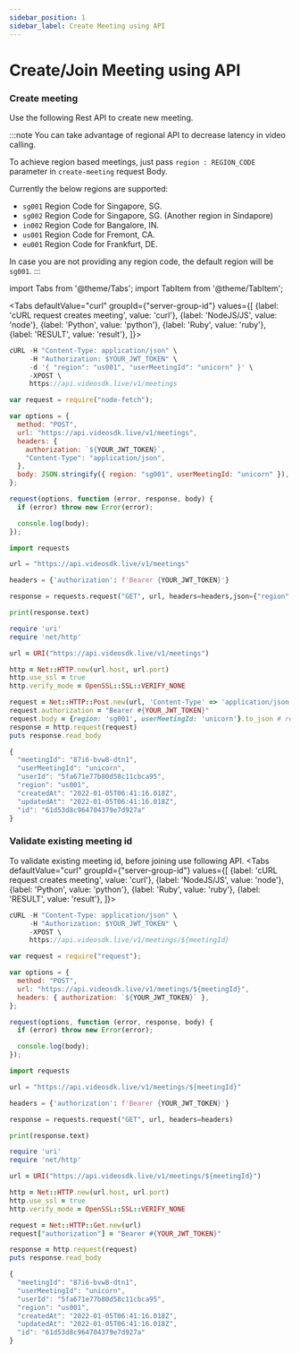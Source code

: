 ```yaml
---
sidebar_position: 1
sidebar_label: Create Meeting using API
---
```


# Create/Join Meeting using API

### Create meeting

Use the following Rest API to create new meeting.

:::note
You can take advantage of regional API to decrease latency in video calling.

To achieve region based meetings, just pass `region : REGION_CODE` parameter in `create-meeting` request Body.

Currently the below regions are supported:

- `sg001` Region Code for Singapore, SG.
- `sg002` Region Code for Singapore, SG. (Another region in Sindapore)
- `in002` Region Code for Bangalore, IN.
- `us001` Region Code for Fremont, CA.
- `eu001` Region Code for Frankfurt, DE.

In case you are not providing any region code, the default region will be `sg001`.
:::

import Tabs from '@theme/Tabs';
import TabItem from '@theme/TabItem';

<Tabs
defaultValue="curl"
groupId={"server-group-id"}
values={[
{label: 'cURL request creates meeting', value: 'curl'},
{label: 'NodeJS/JS', value: 'node'},
{label: 'Python', value: 'python'},
{label: 'Ruby', value: 'ruby'},
{label: 'RESULT', value: 'result'},
]}>
<TabItem value="curl">

```js
cURL -H "Content-Type: application/json" \
     -H "Authorization: $YOUR_JWT_TOKEN" \
     -d '{ "region": "us001", "userMeetingId": "unicorn" }' \
     -XPOST \
     https://api.videosdk.live/v1/meetings
```

</TabItem>
<TabItem value="node">

```js
var request = require("node-fetch");

var options = {
  method: "POST",
  url: "https://api.videosdk.live/v1/meetings",
  headers: {
    authorization: `${YOUR_JWT_TOKEN}`,
    "Content-Type": "application/json",
  },
  body: JSON.stringify({ region: "sg001", userMeetingId: "unicorn" }), // region: sg001 || sg002 || in002 || eu001 || us001
};

request(options, function (error, response, body) {
  if (error) throw new Error(error);

  console.log(body);
});
```

</TabItem>
<TabItem value="python">

```python
import requests

url = "https://api.videosdk.live/v1/meetings"

headers = {'authorization': f'Bearer {YOUR_JWT_TOKEN}'}

response = requests.request("GET", url, headers=headers,json={"region": "sg001", "userMeetingId": "unicorn"}) # region: sg001 || uk001 || us001

print(response.text)
```

</TabItem>
<TabItem value="ruby">

```ruby
require 'uri'
require 'net/http'

url = URI("https://api.videosdk.live/v1/meetings")

http = Net::HTTP.new(url.host, url.port)
http.use_ssl = true
http.verify_mode = OpenSSL::SSL::VERIFY_NONE

request = Net::HTTP::Post.new(url, 'Content-Type' => 'application/json')
request.authorization = "Bearer #{YOUR_JWT_TOKEN}"
request.body = {region: 'sg001', userMeetingId: 'unicorn'}.to_json # region: sg001 || sg002 || in002 || eu001 || us001
response = http.request(request)
puts response.read_body
```

</TabItem>
<TabItem value="result">

```js
{
  "meetingId": "87i6-bvw8-dtn1",
  "userMeetingId": "unicorn",
  "userId": "5fa671e77b80d58c11cbca95",
  "region": "us001",
  "createdAt": "2022-01-05T06:41:16.018Z",
  "updatedAt": "2022-01-05T06:41:16.018Z",
  "id": "61d53d8c964704379e7d927a"
}
```

</TabItem>
</Tabs>

### Validate existing meeting id

To validate existing meeting id, before joining use following API.
<Tabs
defaultValue="curl"
groupId={"server-group-id"}
values={[
{label: 'cURL request creates meeting', value: 'curl'},
{label: 'NodeJS/JS', value: 'node'},
{label: 'Python', value: 'python'},
{label: 'Ruby', value: 'ruby'},
{label: 'RESULT', value: 'result'},
]}>
<TabItem value="curl">

```js
cURL -H "Content-Type: application/json" \
     -H "Authorization: $YOUR_JWT_TOKEN" \
     -XPOST \
     https://api.videosdk.live/v1/meetings/${meetingId}
```

</TabItem>
<TabItem value="node">

```js
var request = require("request");

var options = {
  method: "POST",
  url: "https://api.videosdk.live/v1/meetings/${meetingId}",
  headers: { authorization: `${YOUR_JWT_TOKEN}` },
};

request(options, function (error, response, body) {
  if (error) throw new Error(error);

  console.log(body);
});
```

</TabItem>
<TabItem value="python">

```python
import requests

url = "https://api.videosdk.live/v1/meetings/${meetingId}"

headers = {'authorization': f'Bearer {YOUR_JWT_TOKEN}'}

response = requests.request("GET", url, headers=headers)

print(response.text)
```

</TabItem>
<TabItem value="ruby">

```ruby
require 'uri'
require 'net/http'

url = URI("https://api.videosdk.live/v1/meetings/${meetingId}")

http = Net::HTTP.new(url.host, url.port)
http.use_ssl = true
http.verify_mode = OpenSSL::SSL::VERIFY_NONE

request = Net::HTTP::Get.new(url)
request["authorization"] = "Bearer #{YOUR_JWT_TOKEN}"

response = http.request(request)
puts response.read_body
```

</TabItem>
<TabItem value="result">

```js
{
  "meetingId": "87i6-bvw8-dtn1",
  "userMeetingId": "unicorn",
  "userId": "5fa671e77b80d58c11cbca95",
  "region": "us001",
  "createdAt": "2022-01-05T06:41:16.018Z",
  "updatedAt": "2022-01-05T06:41:16.018Z",
  "id": "61d53d8c964704379e7d927a"
}
```

</TabItem>
</Tabs>
